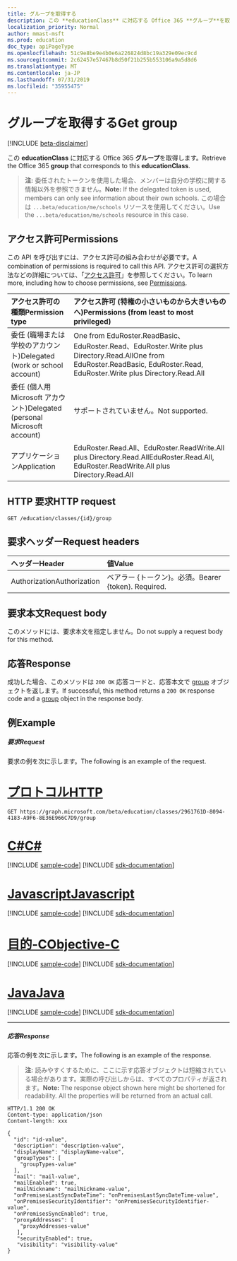 ```yaml
---
title: グループを取得する
description: この **educationClass** に対応する Office 365 **グループ**を取得します。
localization_priority: Normal
author: mmast-msft
ms.prod: education
doc_type: apiPageType
ms.openlocfilehash: 51c9e8be9e4b0e6a226824d8bc19a329e09ec9cd
ms.sourcegitcommit: 2c62457e57467b8d50f21b255b553106a9a5d8d6
ms.translationtype: MT
ms.contentlocale: ja-JP
ms.lasthandoff: 07/31/2019
ms.locfileid: "35955475"
---
```

# <a name="get-group"></a><span data-ttu-id="c7028-103">グループを取得する</span><span class="sxs-lookup"><span data-stu-id="c7028-103">Get group</span></span>

[!INCLUDE [beta-disclaimer](../../includes/beta-disclaimer.md)]

<span data-ttu-id="c7028-104">この **educationClass** に対応する Office 365 **グループ**を取得します。</span><span class="sxs-lookup"><span data-stu-id="c7028-104">Retrieve the Office 365 **group** that corresponds to this **educationClass**.</span></span>

><span data-ttu-id="c7028-105">**注:** 委任されたトークンを使用した場合、メンバーは自分の学校に関する情報以外を参照できません。</span><span class="sxs-lookup"><span data-stu-id="c7028-105">**Note:** If the delegated token is used, members can only see information about their own schools.</span></span> <span data-ttu-id="c7028-106">この場合は `...beta/education/me/schools` リソースを使用してください。</span><span class="sxs-lookup"><span data-stu-id="c7028-106">Use the `...beta/education/me/schools` resource in this case.</span></span>

## <a name="permissions"></a><span data-ttu-id="c7028-107">アクセス許可</span><span class="sxs-lookup"><span data-stu-id="c7028-107">Permissions</span></span>
<span data-ttu-id="c7028-108">この API を呼び出すには、アクセス許可の組み合わせが必要です。</span><span class="sxs-lookup"><span data-stu-id="c7028-108">A combination of permissions is required to call this API.</span></span> <span data-ttu-id="c7028-109">アクセス許可の選択方法などの詳細については、「[アクセス許可](/graph/permissions-reference)」を参照してください。</span><span class="sxs-lookup"><span data-stu-id="c7028-109">To learn more, including how to choose permissions, see [Permissions](/graph/permissions-reference).</span></span>

|<span data-ttu-id="c7028-110">アクセス許可の種類</span><span class="sxs-lookup"><span data-stu-id="c7028-110">Permission type</span></span>      | <span data-ttu-id="c7028-111">アクセス許可 (特権の小さいものから大きいものへ)</span><span class="sxs-lookup"><span data-stu-id="c7028-111">Permissions (from least to most privileged)</span></span>              |
|:--------------------|:---------------------------------------------------------|
|<span data-ttu-id="c7028-112">委任 (職場または学校のアカウント)</span><span class="sxs-lookup"><span data-stu-id="c7028-112">Delegated (work or school account)</span></span> |  <span data-ttu-id="c7028-113">One from EduRoster.ReadBasic、EduRoster.Read、EduRoster.Write plus Directory.Read.All</span><span class="sxs-lookup"><span data-stu-id="c7028-113">One from EduRoster.ReadBasic, EduRoster.Read, EduRoster.Write plus Directory.Read.All</span></span>|
|<span data-ttu-id="c7028-114">委任 (個人用 Microsoft アカウント)</span><span class="sxs-lookup"><span data-stu-id="c7028-114">Delegated (personal Microsoft account)</span></span> |  <span data-ttu-id="c7028-115">サポートされていません。</span><span class="sxs-lookup"><span data-stu-id="c7028-115">Not supported.</span></span>  |
|<span data-ttu-id="c7028-116">アプリケーション</span><span class="sxs-lookup"><span data-stu-id="c7028-116">Application</span></span> | <span data-ttu-id="c7028-117">EduRoster.Read.All、EduRoster.ReadWrite.All plus Directory.Read.All</span><span class="sxs-lookup"><span data-stu-id="c7028-117">EduRoster.Read.All, EduRoster.ReadWrite.All plus Directory.Read.All</span></span>| 

## <a name="http-request"></a><span data-ttu-id="c7028-118">HTTP 要求</span><span class="sxs-lookup"><span data-stu-id="c7028-118">HTTP request</span></span>
<!-- { "blockType": "ignored" } -->
```http
GET /education/classes/{id}/group
```
## <a name="request-headers"></a><span data-ttu-id="c7028-119">要求ヘッダー</span><span class="sxs-lookup"><span data-stu-id="c7028-119">Request headers</span></span>
| <span data-ttu-id="c7028-120">ヘッダー</span><span class="sxs-lookup"><span data-stu-id="c7028-120">Header</span></span>       | <span data-ttu-id="c7028-121">値</span><span class="sxs-lookup"><span data-stu-id="c7028-121">Value</span></span> |
|:---------------|:--------|
| <span data-ttu-id="c7028-122">Authorization</span><span class="sxs-lookup"><span data-stu-id="c7028-122">Authorization</span></span>  | <span data-ttu-id="c7028-p103">ベアラー {トークン}。必須。</span><span class="sxs-lookup"><span data-stu-id="c7028-p103">Bearer {token}. Required.</span></span>  |

## <a name="request-body"></a><span data-ttu-id="c7028-125">要求本文</span><span class="sxs-lookup"><span data-stu-id="c7028-125">Request body</span></span>
<span data-ttu-id="c7028-126">このメソッドには、要求本文を指定しません。</span><span class="sxs-lookup"><span data-stu-id="c7028-126">Do not supply a request body for this method.</span></span>
## <a name="response"></a><span data-ttu-id="c7028-127">応答</span><span class="sxs-lookup"><span data-stu-id="c7028-127">Response</span></span>
<span data-ttu-id="c7028-128">成功した場合、このメソッドは `200 OK` 応答コードと、応答本文で [group](../resources/group.md) オブジェクトを返します。</span><span class="sxs-lookup"><span data-stu-id="c7028-128">If successful, this method returns a `200 OK` response code and a [group](../resources/group.md) object in the response body.</span></span>
## <a name="example"></a><span data-ttu-id="c7028-129">例</span><span class="sxs-lookup"><span data-stu-id="c7028-129">Example</span></span>
##### <a name="request"></a><span data-ttu-id="c7028-130">要求</span><span class="sxs-lookup"><span data-stu-id="c7028-130">Request</span></span>
<span data-ttu-id="c7028-131">要求の例を次に示します。</span><span class="sxs-lookup"><span data-stu-id="c7028-131">The following is an example of the request.</span></span>

# <a name="httptabhttp"></a>[<span data-ttu-id="c7028-132">プロトコル</span><span class="sxs-lookup"><span data-stu-id="c7028-132">HTTP</span></span>](#tab/http)
<!-- {
  "blockType": "request",
  "name": "get_group"
}-->
```http
GET https://graph.microsoft.com/beta/education/classes/2961761D-8094-4183-A9F6-8E36E966C7D9/group
```
# <a name="ctabcsharp"></a>[<span data-ttu-id="c7028-133">C#</span><span class="sxs-lookup"><span data-stu-id="c7028-133">C#</span></span>](#tab/csharp)
[!INCLUDE [sample-code](../includes/snippets/csharp/get-group-csharp-snippets.md)]
[!INCLUDE [sdk-documentation](../includes/snippets/snippets-sdk-documentation-link.md)]

# <a name="javascripttabjavascript"></a>[<span data-ttu-id="c7028-134">Javascript</span><span class="sxs-lookup"><span data-stu-id="c7028-134">Javascript</span></span>](#tab/javascript)
[!INCLUDE [sample-code](../includes/snippets/javascript/get-group-javascript-snippets.md)]
[!INCLUDE [sdk-documentation](../includes/snippets/snippets-sdk-documentation-link.md)]

# <a name="objective-ctabobjc"></a>[<span data-ttu-id="c7028-135">目的-C</span><span class="sxs-lookup"><span data-stu-id="c7028-135">Objective-C</span></span>](#tab/objc)
[!INCLUDE [sample-code](../includes/snippets/objc/get-group-objc-snippets.md)]
[!INCLUDE [sdk-documentation](../includes/snippets/snippets-sdk-documentation-link.md)]

# <a name="javatabjava"></a>[<span data-ttu-id="c7028-136">Java</span><span class="sxs-lookup"><span data-stu-id="c7028-136">Java</span></span>](#tab/java)
[!INCLUDE [sample-code](../includes/snippets/java/get-group-java-snippets.md)]
[!INCLUDE [sdk-documentation](../includes/snippets/snippets-sdk-documentation-link.md)]

---

##### <a name="response"></a><span data-ttu-id="c7028-137">応答</span><span class="sxs-lookup"><span data-stu-id="c7028-137">Response</span></span>
<span data-ttu-id="c7028-138">応答の例を次に示します。</span><span class="sxs-lookup"><span data-stu-id="c7028-138">The following is an example of the response.</span></span> 

><span data-ttu-id="c7028-p104">**注:** 読みやすくするために、ここに示す応答オブジェクトは短縮されている場合があります。実際の呼び出しからは、すべてのプロパティが返されます。</span><span class="sxs-lookup"><span data-stu-id="c7028-p104">**Note:** The response object shown here might be shortened for readability. All the properties will be returned from an actual call.</span></span>

<!-- {
  "blockType": "response",
  "truncated": true,
  "@odata.type": "microsoft.graph.user",
  "isCollection": false
} -->
```http
HTTP/1.1 200 OK
Content-type: application/json
Content-length: xxx

{
  "id": "id-value",
  "description": "description-value",
  "displayName": "displayName-value",
  "groupTypes": [
    "groupTypes-value"
  ],
  "mail": "mail-value",
  "mailEnabled": true,
  "mailNickname": "mailNickname-value",
  "onPremisesLastSyncDateTime": "onPremisesLastSyncDateTime-value",
  "onPremisesSecurityIdentifier": "onPremisesSecurityIdentifier-value",
  "onPremisesSyncEnabled": true,
  "proxyAddresses": [
    "proxyAddresses-value"
   ],
   "securityEnabled": true,
   "visibility": "visibility-value"
}
```

<!-- uuid: 0087D9B3-1418-4C87-91C9-A18C6D93706B
2015-10-25 14:57:30 UTC -->
<!--
{
  "type": "#page.annotation",
  "description": "Get user",
  "keywords": "",
  "section": "documentation",
  "tocPath": "",
  "suppressions": [
  ]
}
-->
